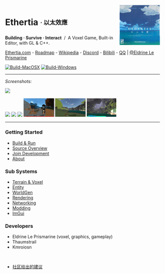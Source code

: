 <img height="130" align="right" src="https://github.com/Dreamtowards/Ethertia/raw/main/run/screenshots/_figures/ethertia-poster0225d4-lres.jpg">

# Ethertia <sub><sup>· 以太效應</sup></sub>

**Building · Survive · Interact** &nbsp;/&nbsp; A Voxel Game, Built-in Editor, with GL & C++.

[Ethertia.com](https://ethertia.com) - 
[Roadmap](https://github.com/users/Dreamtowards/projects/2) - 
[Wikipedia](https://zh.wikipedia.org/wiki/Ethertia) -
[Discord](https://zh.wikipedia.org/wiki/Ethertia) -
[Bilibili](https://space.bilibili.com/19483166) - 
[QQ](https://jq.qq.com/?_wv=1027&k=tgM29oDM) |
[@Eldrine Le Prismarine](https://elytra.dev/~pris)

[![Build-MacOSX](https://github.com/Dreamtowards/Ethertia/actions/workflows/darwin.yml/badge.svg)](https://github.com/Dreamtowards/Ethertia/actions/workflows/macos.yml)
[![Build-Windows](https://github.com/Dreamtowards/Ethertia/actions/workflows/windows.yml/badge.svg)](https://github.com/Dreamtowards/Ethertia/actions/workflows/windows.yml)


---

_Screenshots:_

![](https://camo.githubusercontent.com/95c1ebc56719a0949602f21ed1f29fe14bf8c5295e50a69f83b707f9b8971e18/68747470733a2f2f692e3332383838382e78797a2f323032332f30342f32302f694757504b6f2e706e67)
![]()

<img style="height: 60px;" src="https://camo.githubusercontent.com/cadf841c48653c19c8c71b8c3f764ec3ddce08006c5a9b3870c9c1616a4b0cf8/68747470733a2f2f692e3332383838382e78797a2f323032332f30342f30322f69484f4a68382e706e67"> <img style="height: 60px;" src="https://camo.githubusercontent.com/1ea89bcbcc0fed70141ea39128828f8242a4a6c72d176751fb1ad015417fc3f9/68747470733a2f2f692e3332383838382e78797a2f323032332f30342f30322f69484f394e352e706e67"> <img style="height: 60px;" src="https://camo.githubusercontent.com/ee3b8ce18326f7306a323152ed92ae4e1b5405a482c6a5fad40c04e7865a0018/68747470733a2f2f692e3332383838382e78797a2f323032332f30342f32302f6947574d67412e706e67"> <img style="height: 60px;" src="https://github.com/Dreamtowards/Ethertia/raw/main/run/screenshots/_figures/23u07.png"> <img style="height: 60px;" src="https://github.com/Dreamtowards/Ethertia/raw/main/run/screenshots/2023-01-16_01.04.07_473.938.png"> <img style="height: 60px;" src="https://github.com/Dreamtowards/Ethertia/raw/main/run/screenshots/2022-12-30_21.59.00_526.642.png">

---

### **Getting Started**
- [Build & Run](run/assets/docs/zh-cn/build-run.md)
- [Source Overview](run/assets/docs/zh-cn/source-overview.md)
- [Join Development](run/assets/docs/zh-cn/getting-dev.md)
- [About](run/assets/docs/zh-cn/about-ethertia.md)


### **Sub Systems**

- [Terrain & Voxel]()
- [Entity]()
- [WorldGen]()
- [Rendering]()
- [Networking]()
- [Modding]()
- [ImGui]()

### **Developers**

- Eldrine Le Prismarine (voxel, graphics, gameplay)
- Thaumstrail
- Kmroiosn

<br>

- [社区给出的建议](mentor-suggs.md)


<!--

### **Lectures**

People came here may wanted Graphics / Voxel gamedev knownledges.
however, there is some my favorite resources:

  - [Vulkan Tutorial](https://vulkan-tutorial.com/Introduction)
  - [vkguide.dev](https://vkguide.dev/docs/introduction/vulkan_execution/)
  - [imgui/example-glfw-vulkan]()
  - [Vulkan Examples by SaschaWillems](https://github.com/SaschaWillems/Vulkan#Headless)
  - [Vk Journey](https://vulkanppp.wordpress.com/)
  - [3D Game Shaders for Beginners](https://github.com/lettier/3d-game-shaders-for-beginners)
  - The Cherno - *Hazel Engine*
  - [GAMES104 Courses]()

